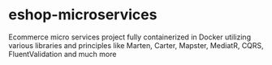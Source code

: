 # eshop-microservices
Ecommerce micro services project fully containerized in Docker utilizing various libraries and principles like Marten, Carter, Mapster, MediatR, CQRS, FluentValidation and much more 
